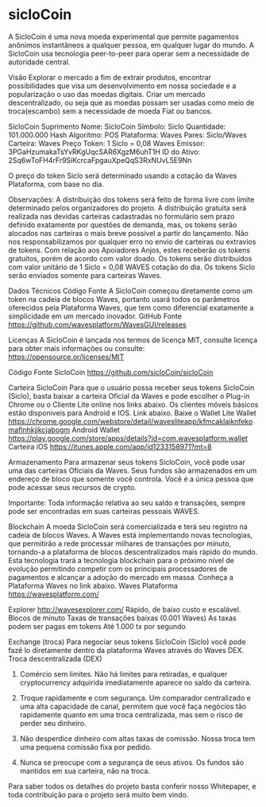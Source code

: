 # sicloCoin
A SicloCoin é uma nova moeda experimental que permite pagamentos anônimos instantâneos a qualquer pessoa, em qualquer lugar do mundo. 
A SicloCoin usa tecnologia peer-to-peer para operar sem a necessidade de autoridade central.

Visão
Explorar o mercado a fim de extrair produtos, encontrar possibilidades que visa um desenvolvimento em nossa sociedade e a popularização o uso das moedas digitais.
Criar um mercado descentralizado, ou seja que as moedas possam ser usadas como meio de troca(escambo) sem a necessidade de moeda Fiat ou bancos.


SicloCoin Suprimento
Nome: SicloCoin
Símbolo: Siclo
Quantidade: 101.000.000
Hash Algoritmo: POS
Plataforma: Waves
Pares: Siclo/Waves 
Carteira: Waves
Preço Token: 1 Siclo = 0,08 Waves
Emissor: 3PGaHzumakaTsYvRKgUqcSAR6XgzM6uhT1H
ID do Ativo: 2Sq6wToFH4rFr9SiKcrcaFpgauXpeQqS3RxNUvL5E9Nn

O preço do token Siclo será determinado usando a cotação da Waves Plataforma, com base no dia.

Observações: A distribuição dos tokens será feito de forma livre com limite determinado pelos organizadores do projeto. 
A distribuição gratuita será realizada nas devidas carteiras cadastradas no formulário sem prazo definido exatamente por questões de demanda, mas, os tokens serão alocados nas carteiras o mais breve possível a partir do lançamento.
      Não nos responsabilizamos por qualquer erro no envio de carteiras ou extravios de tokens.
Com relação aos Apoiadores Anjos, estes receberão os tokens gratuitos, porém de acordo com valor doado. Os tokens serão distribuídos com valor unitário de 1 Siclo = 0,08 WAVES cotação do dia.
Os tokens Siclo serão enviados somente para carteiras Waves.

Dados Técnicos
Código Fonte
A SicloCoin começou diretamente como um token na cadeia de blocos Waves, portanto usará todos os parâmetros oferecidos pela Plataforma Waves, que tem como diferencial exatamente a simplicidade em um mercado inovador.
GitHub Fonte 
https://github.com/wavesplatform/WavesGUI/releases

Licenças
A SicloCoin é lançada nos termos de licença MIT, consulte licença para obter mais informações ou consulte:
https://opensource.or/licenses/MIT

Código Fonte SicloCoin
https://github.com/sicloCoin/sicloCoin

Carteira SicloCoin
Para que o usuário possa receber seus tokens SicloCoin (Siclo), basta baixar a carteira Oficial da Waves e pode escolher o Plug-in Chrome ou o Cliente Lite online nos links abaixo.
Os clientes móveis básicos estão disponiveis para Android e IOS. Link abaixo.
Baixe o Wallet
Lite Wallet 
https://chrome.google.com/webstore/detail/wavesliteapp/kfmcaklajknfekomaflnhkjjkcjabogm
Android Wallet 
https://play.google.com/store/apps/details?id=com.wavesplatform.wallet
Carteira iOS 
https://itunes.apple.com/app/id1233158971?mt=8

Armazenamento
Para armazenar seus tokens SicloCoin, você pode usar uma das carteiras Oficiais da Waves. Seus fundos são armazenados em um endereço de bloco que somente você controla. Você é a única pessoa que pode acessar seus recursos de crypto.


Importante:
Toda informação relativa ao seu saldo e transações, sempre pode ser encontradas em suas carteiras pessoais WAVES. 

Blockchain
A moeda SicloCoin será comercializada e terá seu registro na cadeia de blocos Waves. 
A Waves está implementando novas tecnologias, que permitirão a rede processar milhares de transações por minuto, tornando-a a plataforma de blocos descentralizados mais rápido do mundo. 
Esta tecnologia trará a tecnologia blockchain para o próximo nível de evolução permitindo competir com os principais processadores de pagamentos e alcançar a adoção do mercado em massa.
Conheça a Plataforma Waves no link abaixo.
Waves Plataforma
https://wavesplatform.com/

Explorer
http://wavesexplorer.com/
Rápido, de baixo custo e escalável.
Blocos de minuto
Taxas de transações baixas (0.001 Waves)
As taxas podem ser pagas em tokens
Até 1.000 tx por segundo

Exchange (troca)
Para negociar seus tokens SicloCoin (Siclo) você pode fazê lo diretamente dentro da plataforma Waves através do Waves DEX.
Troca descentralizada (DEX)

1. Comércio sem limites.
 Não há limites para retiradas, e qualquer cryptocurrency adquirida imediatamente aparece no saldo da carteira.



2. Troque rapidamente e com segurança. 
Um comparador centralizado e uma alta capacidade de canal,  permitem que você faça negócios tão rapidamente quanto em uma troca centralizada, mas sem o risco de perder seu dinheiro.

3. Não desperdice dinheiro com altas taxas de comissão.
 Nossa troca tem uma pequena comissão fixa por pedido.

4. Nunca se preocupe com a segurança de seus ativos.
 Os fundos são mantidos em sua carteira, não na troca.

Para saber todos os detalhes do projeto basta conferir nosso Whitepaper, e toda contribuição para o projeto será muito bem vindo.
